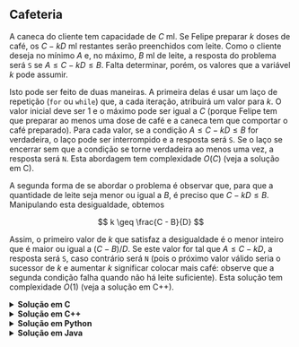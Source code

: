 ## Cafeteria

A caneca do cliente tem capacidade de $C$ ml. Se Felipe preparar $k$ doses de café, os $C - kD$ ml 
restantes serão preenchidos com leite. Como o cliente deseja no mínimo $A$ e, no máximo, $B$ ml de leite,
a resposta do problema será `S` se $A\leq C - kD\leq B$. Falta determinar, porém, os valores que a 
variável $k$ pode assumir.

Isto pode ser feito de duas maneiras. A primeira delas é usar um laço de repetição (`for` ou `while`) que,
a cada iteração, atribuirá um valor para $k$. O valor inicial deve ser 1 e o máximo pode ser igual a
$C$ (porque Felipe tem que preparar ao menos uma dose de café e a caneca tem que comportar o café 
preparado). Para cada valor, se a condição $A\leq C - kD\leq B$ for verdadeira, o laço pode ser 
interrompido e a resposta será `S`. Se o laço se encerrar sem que a condição se torne verdadeira ao
menos uma vez, a resposta será `N`. Esta abordagem tem complexidade $O(C)$ (veja a solução em C).

A segunda forma de se abordar o problema é observar que, para que a quantidade de leite seja menor ou
igual a $B$, é preciso que $C - kD \leq B$. Manipulando esta desigualdade, obtemos

$$
k \geq \frac{C - B}{D}
$$

Assim, o primeiro valor de $k$ que satisfaz a desigualdade é o menor inteiro que é maior ou igual a 
$(C - B)/D$. Se este valor for tal que $A\leq C - kD$, a resposta será `S`, caso contrário será `N`
(pois o próximo valor válido seria o sucessor de $k$ e aumentar $k$ significar colocar mais café:
observe que a segunda condição falha quando não há leite suficiente). Esta solução tem
complexidade $O(1)$ (veja a solução em C++).

<details>
    <summary><b>Solução em C</b></summary>

```c
#include <stdio.h>

int main()
{
    int A, B, C, D;
    scanf("%d %d %d %d", &A, &B, &C, &D);

    for (int left = C - D; left >= 0; left -= D)
    {
        if (A <= left && left <= B)
        {
            printf("S\n");
            return 0;
        }
    }

    printf("N\n");

    return 0;
}
```
</details>


<details>
    <summary><b>Solução em C++</b></summary>

```cpp
#include <bits/stdc++.h>

using namespace std;

auto solve(int A, int B, int C, int D)
{
    int k = (C - B + D - 1)/D;

    return (C - k*D >= A) ? 'S' : 'N';
}

int main()
{
    int A, B, C, D;
    cin >> A >> B >> C >> D;

    cout << solve(A, B, C, D) << '\n';

    return 0;
}
```
</details>

<details>
    <summary><b>Solução em Python</b></summary>

```Python
A = int(input())
B = int(input())
C = int(input())
D = int(input())

k = (C - B + D - 1)//D

if C - k*D >= A:
    print('S')
else:
    print('N')
```
</details>

<details>
    <summary><b>Solução em Java</b></summary>

```Java
import java.util.Scanner;

public class solution {
    public static void main(String[] args) {
        Scanner scanner = new Scanner(System.in);

        int A = scanner.nextInt();
        int B = scanner.nextInt();
        int C = scanner.nextInt();
        int D = scanner.nextInt();

        for (int left = C - D; left >= 0; left -= D) {
            if (A <= left && left <= B) {
                System.out.println("S");
                System.exit(0);
            }
        }

        System.out.println("N");
    }
}
```
</details>
